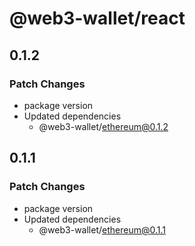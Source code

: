 # @web3-wallet/react

## 0.1.2

### Patch Changes

- package version
- Updated dependencies
  - @web3-wallet/ethereum@0.1.2

## 0.1.1

### Patch Changes

- package version
- Updated dependencies
  - @web3-wallet/ethereum@0.1.1
